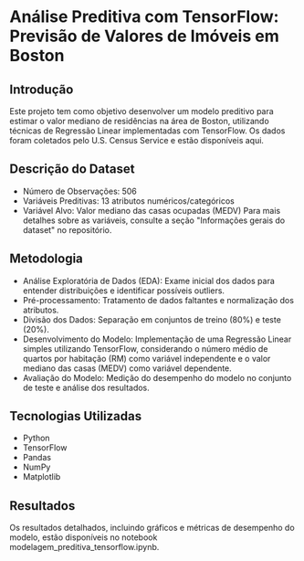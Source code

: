 # Análise Preditiva com TensorFlow: Previsão de Valores de Imóveis em Boston

## Introdução
Este projeto tem como objetivo desenvolver um modelo preditivo para estimar o valor mediano de residências na área de Boston, utilizando técnicas de Regressão Linear implementadas com TensorFlow. Os dados foram coletados pelo U.S. Census Service e estão disponíveis aqui.

## Descrição do Dataset
- Número de Observações: 506
- Variáveis Preditivas: 13 atributos numéricos/categóricos
- Variável Alvo: Valor mediano das casas ocupadas (MEDV)
Para mais detalhes sobre as variáveis, consulte a seção "Informações gerais do dataset" no repositório.

## Metodologia
- Análise Exploratória de Dados (EDA): Exame inicial dos dados para entender distribuições e identificar possíveis outliers.
- Pré-processamento: Tratamento de dados faltantes e normalização dos atributos.
- Divisão dos Dados: Separação em conjuntos de treino (80%) e teste (20%).
- Desenvolvimento do Modelo: Implementação de uma Regressão Linear simples utilizando TensorFlow, considerando o número médio de quartos por habitação (RM) como variável independente e o valor mediano das casas (MEDV) como variável dependente.
- Avaliação do Modelo: Medição do desempenho do modelo no conjunto de teste e análise dos resultados.

## Tecnologias Utilizadas
- Python
- TensorFlow
- Pandas
- NumPy
- Matplotlib

## Resultados
Os resultados detalhados, incluindo gráficos e métricas de desempenho do modelo, estão disponíveis no notebook modelagem_preditiva_tensorflow.ipynb.

